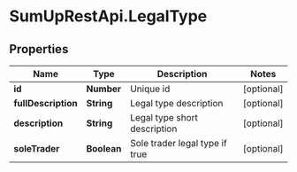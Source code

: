 # SumUpRestApi.LegalType

## Properties
Name | Type | Description | Notes
------------ | ------------- | ------------- | -------------
**id** | **Number** | Unique id | [optional] 
**fullDescription** | **String** | Legal type description | [optional] 
**description** | **String** | Legal type short description | [optional] 
**soleTrader** | **Boolean** | Sole trader legal type if true | [optional] 
